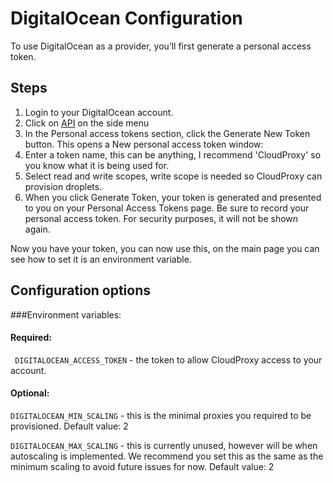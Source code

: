 # DigitalOcean Configuration

To use DigitalOcean as a provider, you’ll first generate a personal access token.

## Steps

1. Login to your DigitalOcean account.
2. Click on [API](https://cloud.digitalocean.com/account/api) on the side menu
3. In the Personal access tokens section, click the Generate New Token button. This opens a New personal access token window:
4. Enter a token name, this can be anything, I recommend 'CloudProxy' so you know what it is being used for.
5. Select read and write scopes, write scope is needed so CloudProxy can provision droplets.
6. When you click Generate Token, your token is generated and presented to you on your Personal Access Tokens page. Be sure to record your personal access token. For security purposes, it will not be shown again.

Now you have your token, you can now use this, on the main page you can see how to set it is an environment variable. 

## Configuration options
###Environment variables: 
#### Required:
`` DIGITALOCEAN_ACCESS_TOKEN`` - the token to allow CloudProxy access to your account. 

#### Optional:
``DIGITALOCEAN_MIN_SCALING`` - this is the minimal proxies you required to be provisioned. 
Default value: 2

``DIGITALOCEAN_MAX_SCALING`` - this is currently unused, however will be when autoscaling is implemented. We recommend you set this as the same as the minimum scaling to avoid future issues for now. Default value: 2